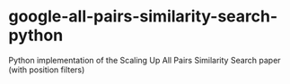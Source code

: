 # google-all-pairs-similarity-search-python
Python implementation of the Scaling Up All Pairs Similarity Search paper (with position filters)
